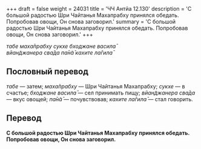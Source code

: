 +++
draft = false
weight = 24031
title = 'ЧЧ Антйа 12.130'
description = 'С большой радостью Шри Чайтанья Махапрабху принялся обедать. Попробовав овощи, Он снова заговорил.'
summary = 'С большой радостью Шри Чайтанья Махапрабху принялся обедать. Попробовав овощи, Он снова заговорил.'
+++

_табе маха̄прабху сукхе бходжане васила̄  
вйан̃джанера сва̄да па̄н̃а̄ кахите ла̄гила̄_

## Пословный перевод

_табе_ — затем; _маха̄прабху_ — Шри Чайтанья Махапрабху; _сукхе_ — в счастье; _бходжане_ _васила̄_ — сел принимать пищу; _вйан̃джанера_ _сва̄да_ — вкус овощей; _па̄н̃а̄_ — почувствовав; _кахите_ _ла̄гила̄_ — стал говорить.

## Перевод

**С большой радостью Шри Чайтанья Махапрабху принялся обедать. Попробовав овощи, Он снова заговорил.**
